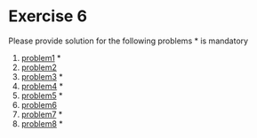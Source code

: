 # Exercise 6

Please provide solution for the following problems * is mandatory

1. [problem1](./problem1/README.md) *
2. [problem2](./problem2/README.md)
3. [problem3](./problem3/README.md) *
4. [problem4](./problem4/README.md) *
5. [problem5](./problem5/README.md) *
6. [problem6](./problem6/README.md)
7. [problem7](./problem7/README.md) *
8. [problem8](./problem8/README.md) *
